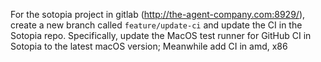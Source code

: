 For the sotopia project in gitlab (http://the-agent-company.com:8929/), create a new branch called `feature/update-ci` and update the CI in the Sotopia repo.
Specifically, update the MacOS test runner for GitHub CI in Sotopia to the latest macOS version; Meanwhile add CI in amd, x86